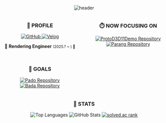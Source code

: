 
<div align="center">
  
![header](https://capsule-render.vercel.app/api?type=blur&height=300&color=gradient&text=Padocit&desc=Rendering,%20Game%20Engine)

<div style="display: flex; justify-content: space-between; flex-wrap: wrap;">

  <!-- 좌측 컬럼: Profile -->
  <div align="center" style="flex: 0 0 45%; max-width: 45%; margin-bottom: 1rem;">
    <h3>🐯 PROFILE </h3>
    <p>
      <a href="https://github.com/haileeLog" target="_blank">
        <img
          src="https://img.shields.io/badge/GitHub-000000?style=for-the-badge&logo=github&logoColor=FFFFFF"
          alt="GitHub"
        />
      </a>
      <a href="https://velog.io/@padocit/posts" target="_blank">
        <img
          src="https://img.shields.io/badge/Tech%20Blog-666666?style=for-the-badge&logo=velog&logoColor=FFFFFF"
          alt="Velog"
        />
      </a>
    </p>
    <p>💙 <strong>Rendering Engineer</strong> <small>(2025.? ~ ) 💙</small></p>
  </div>

  <!-- Now Focusing -->
  <div align="center" style="flex: 0 0 45%; max-width: 45%; margin-bottom: 1rem;">
    <h3>⏱️ NOW FOCUSING ON</h3>
    <a href="https://github.com/padocit/ProtoD3D11Demo" target="_blank">
      <img
        src="https://github-readme-stats.vercel.app/api/pin/?username=padocit&repo=ProtoD3D11Demo&theme=blue_navy"
        alt="ProtoD3D11Demo Repository"
        style="max-width: 100%;"
      />
    <a href="https://github.com/padocit/parang" target="_blank">
      <img
        src="https://github-readme-stats.vercel.app/api/pin/?username=padocit&repo=parang&theme=blue_navy"
        alt="Parang Repository"
        style="max-width: 100%;"
      />
    </a>
  </div>
      
  <!-- 우측 컬럼: TOY PROJECT -->
  <div align="center" style="flex: 0 0 45%; max-width: 45%; margin-bottom: 1rem;">
    <h3>🎯 GOALS</h3>
    <a href="https://github.com/padocit/pado" target="_blank">
      <img
        src="https://github-readme-stats.vercel.app/api/pin/?username=padocit&repo=pado&theme=blue_navy"
        alt="Pado Repository"
        style="max-width: 100%;"
      />
    <a href="https://github.com/padocit/bada" target="_blank">
      <img
        src="https://github-readme-stats.vercel.app/api/pin/?username=padocit&repo=bada&theme=blue_navy"
        alt="Bada Repository"
        style="max-width: 100%;"
      />
    </a>
  </div>
</div>

<p align="center">
  <h3>🌟 STATS </h3>
  <img
    src="https://github-readme-stats.vercel.app/api/top-langs/?username=padocit&theme=blue_navy&exclude_repo=Computer-Science-Engineering&layout=compact&langs_count=10"
    alt="Top Languages"
  />
  <img
    src="https://github-readme-stats.vercel.app/api?username=padocit&show_icons=true&theme=blue_navy"
    alt="GitHub Stats"
  />
  <a href="https://solved.ac/profile/l1lpado" target="_blank">
  <img
    src="http://mazassumnida.wtf/api/v2/generate_badge?boj=l1lpado"
    alt="solved.ac rank"
  />
  </a>
</p>
